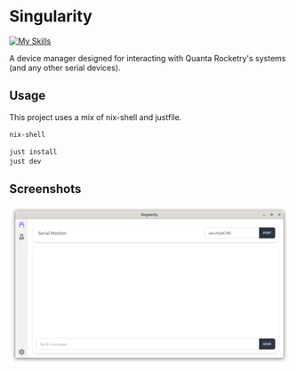 # Singularity 

[![My Skills](https://skillicons.dev/icons?i=tauri,rust,ts,tailwind)](https://skillicons.dev)

A device manager designed for interacting with Quanta Rocketry's systems (and any other serial devices).

## Usage

This project uses a mix of nix-shell and justfile.

```sh
nix-shell 
```

```sh
just install
just dev
```

## Screenshots

![Cover Image](./public/cover.png)